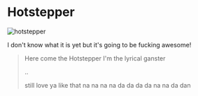 # Hotstepper

![hotstepper](http://i.imgur.com/lwEy3gU.png)

I don't know what it is yet but it's going to be fucking awesome!

> Here come the Hotstepper
> I'm the lyrical ganster
>
> ..
>
> still love ya like that
> na na na na
> da da da da
> na na da dan
